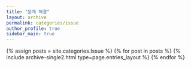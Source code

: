 ```yaml
---
title: "문제 해결"
layout: archive
permalink: categories/issue
author_profile: true
sidebar_main: true
---
```


{% assign posts = site.categories.Issue %}
{% for post in posts %} {% include archive-single2.html type=page.entries_layout %} {% endfor %}
